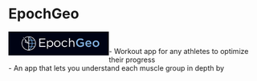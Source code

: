 # EpochGeo
<img align="left" alt="EZ app | app store" width="200px" src="https://raw.githubusercontent.com/Michael9905/Epoch/main/epoch.png" /><br>

<p> - Workout app for any athletes to optimize their progress <br>
     - An app that lets you understand each muscle group in depth by <br>
